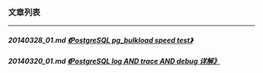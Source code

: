 ### 文章列表  
----  
##### 20140328_01.md   [《PostgreSQL pg_bulkload speed test》](20140328_01.md)  
##### 20140320_01.md   [《PostgreSQL log AND trace AND debug 详解》](20140320_01.md)  
